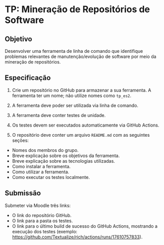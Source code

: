 # TP: Mineração de Repositórios de Software

## Objetivo

Desenvolver uma ferramenta de linha de comando que identifique problemas relevantes de manutenção/evolução de software por meio da mineração de repositórios.

## Especificação

1. Crie um repositório no GitHub para armazenar a sua ferramenta. A ferramenta ter um nome; não utilize nomes como `tp_es2`.

2. A ferramenta deve poder ser utilizada via linha de comando.
   
3. A ferramenta deve conter testes de unidade.
   
4. Os testes devem ser executados automaticamente via GitHub Actions.

5. O repositório deve conter um arquivo `README.md` com as seguintes seções:
- Nomes dos membros do grupo.
- Breve explicação sobre os objetivos da ferramenta.
- Breve explicação sobre as tecnologias utilizadas.
- Como instalar a ferramenta.
- Como utilizar a ferramenta.
- Como executar os testes localmente.

## Submissão

Submeter via Moodle três links:
- O link do repositório GitHub.
- O link para a pasta os testes.
- O link para o último build de sucesso do GitHub Actions, mostrando a execução dos testes (exemplo: https://github.com/Textualize/rich/actions/runs/17610757833).
